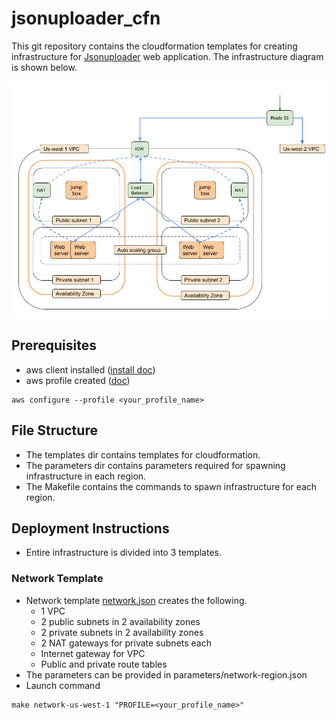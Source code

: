# jsonuploader_cfn

This git repository contains the cloudformation templates for creating infrastructure for [Jsonuploader](https://github.com/mshakira/jsonuploader) web application. The infrastructure diagram is shown below.

![Infrastructure Diagram](img/Infrastructure.png)

## Prerequisites
- aws client installed ([install doc](https://docs.aws.amazon.com/cli/latest/userguide/installing.html))
- aws profile created ([doc](https://docs.aws.amazon.com/cli/latest/userguide/cli-chap-getting-started.html))
```
aws configure --profile <your_profile_name>
```

## File Structure
- The templates dir contains templates for cloudformation.
- The parameters dir contains parameters required for spawning infrastructure in each region.
- The Makefile contains the commands to spawn infrastructure for each region. 

## Deployment Instructions
- Entire infrastructure is divided into 3 templates.
### Network Template
- Network template [network.json](https://github.com/mshakira/jsonuploader_cfn/blob/master/templates/network.json) creates the following.
  - 1 VPC
  - 2 public subnets in 2 availability zones
  - 2 private subnets in 2 availability zones
  - 2 NAT gateways for private subnets each
  - Internet gateway for VPC
  - Public and private route tables 
- The parameters can be provided in parameters/network-region.json
- Launch command
```
make network-us-west-1 "PROFILE=<your_profile_name>"
```
